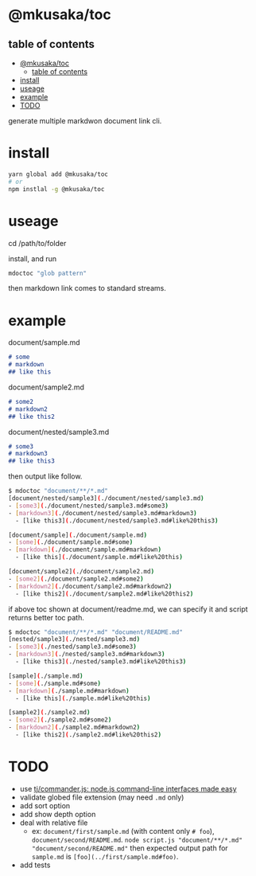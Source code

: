 # @mkusaka/toc
## table of contents
- [@mkusaka/toc](#@mkusaka/toc)
  - [table of contents](#table%20of%20contents)
- [install](#install)
- [useage](#useage)
- [example](#example)
- [TODO](#TODO)

generate multiple markdwon document link cli.

# install

```bash
yarn global add @mkusaka/toc
# or
npm instlal -g @mkusaka/toc
```

# useage
cd /path/to/folder

install, and run

```bash
mdoctoc "glob pattern"
```

then markdown link comes to standard streams.

# example
document/sample.md

```md
# some
# markdown
## like this
```

document/sample2.md

```md
# some2
# markdown2
## like this2
```

document/nested/sample3.md

```md
# some3
# markdown3
## like this3
```

then output like follow.
```bash
$ mdoctoc "document/**/*.md"
[document/nested/sample3](./document/nested/sample3.md)
- [some3](./document/nested/sample3.md#some3)
- [markdown3](./document/nested/sample3.md#markdown3)
  - [like this3](./document/nested/sample3.md#like%20this3)

[document/sample](./document/sample.md)
- [some](./document/sample.md#some)
- [markdown](./document/sample.md#markdown)
  - [like this](./document/sample.md#like%20this)

[document/sample2](./document/sample2.md)
- [some2](./document/sample2.md#some2)
- [markdown2](./document/sample2.md#markdown2)
  - [like this2](./document/sample2.md#like%20this2)
```

if above toc shown at document/readme.md, we can specify it and script returns better toc path.

```bash
$ mdoctoc "document/**/*.md" "document/README.md"
[nested/sample3](./nested/sample3.md)
- [some3](./nested/sample3.md#some3)
- [markdown3](./nested/sample3.md#markdown3)
  - [like this3](./nested/sample3.md#like%20this3)

[sample](./sample.md)
- [some](./sample.md#some)
- [markdown](./sample.md#markdown)
  - [like this](./sample.md#like%20this)

[sample2](./sample2.md)
- [some2](./sample2.md#some2)
- [markdown2](./sample2.md#markdown2)
  - [like this2](./sample2.md#like%20this2)
```

# TODO
- use [tj/commander.js: node.js command-line interfaces made easy](https://github.com/tj/commander.js/)
- validate globed file extension (may need `.md` only)
- add sort option
- add show depth option
- deal with relative file
  - ex: `document/first/sample.md` (with content only `# foo`), `document/second/README.md`. `node script.js "document/**/*.md" "document/second/README.md"` then expected output path for `sample.md` is `[foo](../first/sample.md#foo)`.
- add tests

